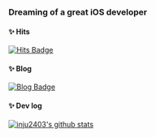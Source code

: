 ### Dreaming of a great iOS developer
    
#### ✨ Hits
[![Hits Badge](https://hits.seeyoufarm.com/api/count/incr/badge.svg?url=https%3A%2F%2Fgithub.com%2Finju2403&count_bg=%27F7AAC9&title_bg=%2392A8D1&icon=swift.svg&icon_color=white&title=hits&edge_flat=false)](https://hits.seeyoufarm.com)


#### ✨ Blog
[![Blog Badge](https://img.shields.io/badge/-Blog-92a8d1?logo=naver&logoColor=white&link=https://blog.naver.com/inju2403)](https://blog.naver.com/inju2403)
#### ✨ Dev log
[![inju2403's github stats](https://github-readme-stats.vercel.app/api?username=inju2403&count_private=true&custom_title=Seungju's&nbsp;github&nbsp;&bg_color=30,34a8f1,f3caa8&title_color=fff&text_color=fff)](https://github.com/anuraghazra/github-readme-stats)
